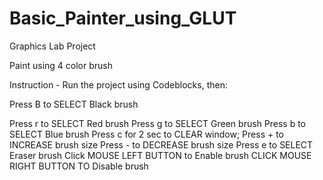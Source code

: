 # Basic_Painter_using_GLUT

Graphics Lab Project

Paint using 4 color brush

Instruction -
Run the project using Codeblocks, then:

Press B to SELECT Black brush


Press r to SELECT Red brush
Press g to SELECT Green brush
Press b to SELECT Blue brush
Press c for 2 sec to CLEAR window;
Press + to INCREASE brush size
Press - to DECREASE brush size
Press e to SELECT     Eraser brush
Click MOUSE LEFT BUTTON to Enable brush
CLICK MOUSE RIGHT BUTTON TO Disable brush

